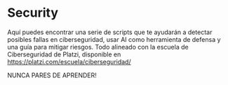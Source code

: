 # Security
Aquí puedes encontrar una serie de scripts que te ayudarán a detectar posibles fallas en ciberseguridad, usar AI como herramienta de defensa y una guía para mitigar riesgos.
Todo alineado con la escuela de Ciberseguridad de Platzi, disponible en https://platzi.com/escuela/ciberseguridad/

NUNCA PARES DE APRENDER!